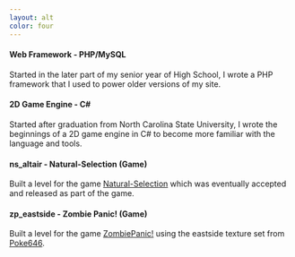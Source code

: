 ```yaml
---
layout: alt
color: four
---
```

#### Web Framework - PHP/MySQL

Started in the later part of my senior year of High School, I wrote a PHP framework that I used to power older versions of my site.

#### 2D Game Engine - <span>C#</span>

Started after graduation from North Carolina State University, I wrote the beginnings of a 2D game engine in C# to become more familiar with the language and tools.

#### ns_altair - Natural-Selection (Game)

Built a level for the game [Natural-Selection](http://www.unknownworlds.com/ns/) which was eventually accepted and released as part of the game.

#### zp_eastside - Zombie Panic! (Game)

Built a level for the game [ZombiePanic!](http://www.zombiepanic.org/) using the eastside texture set from
[Poke646](http://www.poke646.com/).
